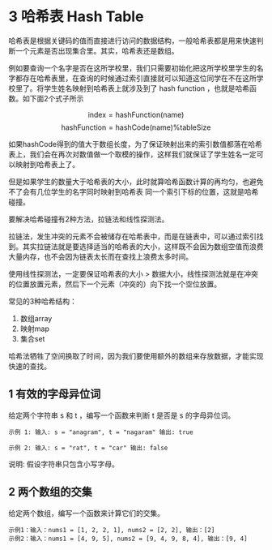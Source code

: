 # 3 哈希表 Hash Table

哈希表是根据关键码的值而直接进行访问的数据结构，一般哈希表都是用来快速判断一个元素是否出现集合里。其实，哈希表还是数组。

例如要查询一个名字是否在这所学校里，我们只需要初始化把这所学校里学生的名字都存在哈希表里，在查询的时候通过索引直接就可以知道这位同学在不在这所学校里了。将学生姓名映射到哈希表上就涉及到了 hash function ，也就是哈希函数。如下面2个式子所示

$$\text{index} = \text{hashFunction}(\text{name})$$
$$\text{hashFunction} = \text{hashCode}(\text{name}) \% \text{tableSize}$$

如果hashCode得到的值大于数组长度，为了保证映射出来的索引数值都落在哈希表上，我们会在再次对数值做一个取模的操作，这样我们就保证了学生姓名一定可以映射到哈希表上了。

但是如果学生的数量大于哈希表的大小，此时就算哈希函数计算的再均匀，也避免不了会有几位学生的名字同时映射到哈希表 同一个索引下标的位置，这就是哈希碰撞。

要解决哈希碰撞有2种方法，拉链法和线性探测法。

拉链法，发生冲突的元素不会被储存在哈希表中，而是在链表中，可以通过索引找到。其实拉链法就是要选择适当的哈希表的大小，这样既不会因为数组空值而浪费大量内存，也不会因为链表太长而在查找上浪费太多时间。

使用线性探测法，一定要保证哈希表的大小 > 数据大小，线性探测法就是在冲突的位置放置元素，然后下一个元素（冲突的）向下找一个空位放置。

常见的3种哈希结构：

1. 数组array
2. 映射map
3. 集合set

哈希法牺牲了空间换取了时间，因为我们要使用额外的数组来存放数据，才能实现快速的查找。

## 1 有效的字母异位词

给定两个字符串 s 和 t ，编写一个函数来判断 t 是否是 s 的字母异位词。

```
示例 1: 输入: s = "anagram", t = "nagaram" 输出: true

示例 2: 输入: s = "rat", t = "car" 输出: false
```

说明: 假设字符串只包含小写字母。

## 2 两个数组的交集

给定两个数组，编写一个函数来计算它们的交集。

```
示例1：输入：nums1 = [1, 2, 2, 1], nums2 = [2, 2], 输出：[2]
示例2：输入：nums1 = [4, 9, 5], nums2 = [9, 4, 9, 8, 4], 输出：[9, 4]
```